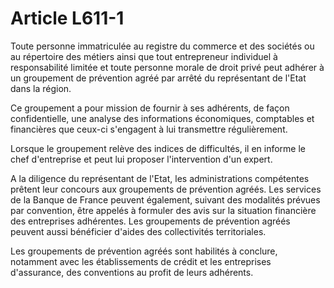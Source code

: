 # Article L611-1

<p>Toute personne immatriculée au registre du commerce et des sociétés ou au répertoire des métiers ainsi que tout entrepreneur individuel à responsabilité limitée et toute personne morale de droit privé peut adhérer à un groupement de prévention agréé par arrêté du représentant de l'Etat dans la région.</p><p>Ce groupement a pour mission de fournir à ses adhérents, de façon confidentielle, une analyse des informations économiques, comptables et financières que ceux-ci s'engagent à lui transmettre régulièrement.</p><p>Lorsque le groupement relève des indices de difficultés, il en informe le chef d'entreprise et peut lui proposer l'intervention d'un expert.</p><p>A la diligence du représentant de l'Etat, les administrations compétentes prêtent leur concours aux groupements de prévention agréés. Les services de la Banque de France peuvent également, suivant des modalités prévues par convention, être appelés à formuler des avis sur la situation financière des entreprises adhérentes. Les groupements de prévention agréés peuvent aussi bénéficier d'aides des collectivités territoriales.</p><p>Les groupements de prévention agréés sont habilités à conclure, notamment avec les établissements de crédit et les entreprises d'assurance, des conventions au profit de leurs adhérents.</p>